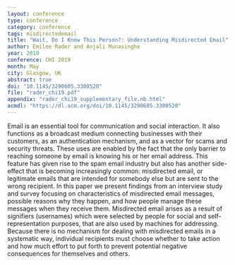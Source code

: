 ```yaml
---
layout: conference
type: conference
category: conference
tags: misdirectedemail
title: "Wait, Do I Know This Person?: Understanding Misdirected Email"
author: Emilee Rader and Anjali Munasinghe
year: 2019
conference: CHI 2019
month: May
city: Glasgow, UK
abstract: true
doi: "10.1145/3290605.3300520"
file: "rader_chi19.pdf"
appendix: "rader_chi19_supplementary_file.nb.html"
acmdl: "https://dl.acm.org/doi/10.1145/3290605.3300520" 
---
```


Email is an essential tool for communication and social interaction. It also functions as a broadcast medium connecting businesses with their customers, as an authentication mechanism, and as a vector for scams and security threats. These uses are enabled by the fact that the only barrier to reaching someone by email is knowing his or her email address. This feature has given rise to the spam email industry but also has another side-effect that is becoming increasingly common: misdirected email, or legitimate emails that are intended for somebody else but are sent to the wrong recipient. In this paper we present findings from an interview study and survey focusing on characteristics of misdirected email messages, possible reasons why they happen, and how people manage these messages when they receive them. Misdirected email arises as a result of signifiers (usernames) which were selected by people for social and self-representation purposes, that are also used by machines for addressing. Because there is no mechanism for dealing with misdirected emails in a systematic way, individual recipients must choose whether to take action and how much effort to put forth to prevent potential negative consequences for themselves and others.


